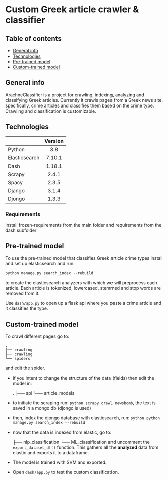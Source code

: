 # Custom Greek article crawler & classifier

## Table of contents

* [General info](#general-info)
* [Technologies](#technologies)
* [Pre-trained model](#technologies)
* [Custom-trained model](#setup)

## General info

ArachneClassifier is a project for crawling, indexing, analyzing and classifying Greek articles. 
Currently it crawls pages from a Greek news site, specifically, crime articles and classifies them based on the crime type. Crawling and classification is customizable. 

## Technologies

| |Version|
| ------------- |:-------------:|
| Python         |3.8  |
| Elasticsearch | 7.10.1|
| Dash | 1.18.1|
| Scrapy| 2.4.1|
| Spacy |2.3.5 |
| Django| 3.1.4|
| Djongo| 1.3.3|

### Requirements

install frozen-requirements from the main folder and requirements from the dash subfolder

## Pre-trained model
To use the pre-trained model that classifies Greek article crime types install and set up elasticsearch and  run: 
```python
python manage.py search_index --rebuild
```
to create the elasticsearch analyzers with which we will preprocess each article. Each article is tokenized, lowercased, stemmed and stop words are removed from it. 

Use ``dash/app.py`` to open up a flask api where you paste a crime article and it classifies the type.

## Custom-trained model
To crawl different pages go to:
    
    
    . 
    ├── crawling
    ├── crawling
    └── spiders
and edit the spider.

* if you intent to change the structure of the data (fields) then edit the model in:
    
    .
    ├── api 
    └── article_models
    
        
    
* to initiate the scraping run: ```python scrapy crawl newsbomb```, the text is saved in a mongo db (djongo is used) 
* then, index the djongo database with elasticsearch, run: ```python
python manage.py search_index --rebuild```
* now that the data is indexed from elastic, go to: 


    ├── nlp_classification
    └── ML_classification
and uncomment the ```export_dataset_df()``` function. This gathers all the **analyzed** data from elastic and exports it to a dataframe.
* The model is trained with SVM and exported.
* Open ```dash/app.py``` to test the custom classification.
